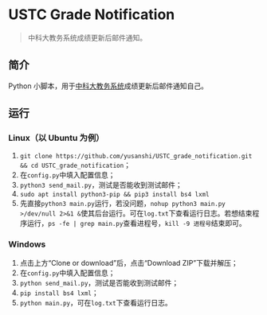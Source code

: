 # USTC Grade Notification

> 中科大教务系统成绩更新后邮件通知。

## 简介

Python 小脚本，用于[中科大教务系统](https://jw.ustc.edu.cn)成绩更新后邮件通知自己。

## 运行

### Linux（以 Ubuntu 为例）

1. `git clone https://github.com/yusanshi/USTC_grade_notification.git && cd USTC_grade_notification`；
2. 在`config.py`中填入配置信息；
3. `python3 send_mail.py`，测试是否能收到测试邮件；
4. `sudo apt install python3-pip && pip3 install bs4 lxml` 
5. 先直接`python3 main.py`运行，若没问题，`nohup python3 main.py >/dev/null 2>&1 &`使其后台运行。可在`log.txt`下查看运行日志。若想结束程序运行，`ps -fe | grep main.py`查看进程号，`kill -9 进程号`结束即可。

### Windows

1. 点击上方“Clone or download”后，点击“Download ZIP”下载并解压；
2. 在`config.py`中填入配置信息；
3. `python send_mail.py`，测试是否能收到测试邮件；
4. `pip install bs4 lxml`；
5. `python main.py`，可在`log.txt`下查看运行日志。

